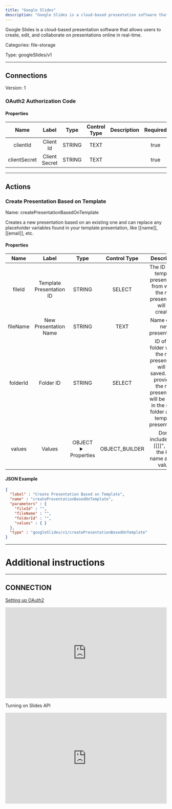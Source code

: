 ```yaml
---
title: "Google Slides"
description: "Google Slides is a cloud-based presentation software that allows users to create, edit, and collaborate on presentations online in real-time."
---
```


Google Slides is a cloud-based presentation software that allows users to create, edit, and collaborate on presentations online in real-time.


Categories: file-storage


Type: googleSlides/v1

<hr />



## Connections

Version: 1


### OAuth2 Authorization Code

#### Properties

|      Name       |      Label     |     Type     |    Control Type     |     Description     | Required |
|:---------------:|:--------------:|:------------:|:-------------------:|:-------------------:|:--------:|
| clientId | Client Id | STRING | TEXT |  | true |
| clientSecret | Client Secret | STRING | TEXT |  | true |





<hr />



## Actions


### Create Presentation Based on Template
Name: createPresentationBasedOnTemplate

Creates a new presentation based on an existing one and can replace any placeholder variables found in your template presentation, like [[name]], [[email]], etc.

#### Properties

|      Name       |      Label     |     Type     |    Control Type     |     Description     | Required |
|:---------------:|:--------------:|:------------:|:-------------------:|:-------------------:|:--------:|
| fileId | Template Presentation ID | STRING | SELECT | The ID of the template presentation from which the new presentation will be created. | true |
| fileName | New Presentation Name | STRING | TEXT | Name of the new presentation. | true |
| folderId | Folder ID | STRING | SELECT | ID of the folder where the new presentation will be saved. If not provided, the new presentation will be saved in the same folder as the template presentation. | false |
| values | Values | OBJECT <details> <summary> Properties </summary> {} </details> | OBJECT_BUILDER | Don't include the "[[]]", only the key name and its value. | true |


#### JSON Example
```json
{
  "label" : "Create Presentation Based on Template",
  "name" : "createPresentationBasedOnTemplate",
  "parameters" : {
    "fileId" : "",
    "fileName" : "",
    "folderId" : "",
    "values" : { }
  },
  "type" : "googleSlides/v1/createPresentationBasedOnTemplate"
}
```




<hr />

# Additional instructions
<hr />

## CONNECTION

[Setting up OAuth2](https://support.google.com/googleapi/answer/6158849?hl=en)

<div style="position:relative;height:0;width:100%;overflow:hidden;z-index:99999;box-sizing:border-box;padding-bottom:calc(50.05219207% + 32px)"><iframe src="https://www.guidejar.com/embed/fec74020-26bb-43dd-814c-f8b907f6f45b?type=1&controls=on" width="100%" height="100%" style="height:100%;position:absolute;inset:0" allowfullscreen frameborder="0"></iframe></div>

Turning on Slides API
<div style="position:relative;height:0;width:100%;overflow:hidden;z-index:99999;box-sizing:border-box;padding-bottom:calc(50.05219207% + 32px)"><iframe src="https://www.guidejar.com/embed/oO5B0kqdh0w4eOIIEz21?type=1&controls=on" width="100%" height="100%" style="height:100%;position:absolute;inset:0" allowfullscreen frameborder="0"></iframe></div>
